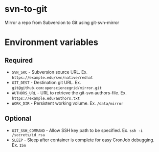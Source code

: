 svn-to-git
==========

Mirror a repo from Subversion to Git using git-svn-mirror

# Environment variables

## Required

* `SVN_SRC` - Subversion source URL. Ex. `https://example.edu/svn/native/redhat`
* `GIT_DEST` - Destination git URL. Ex. `git@github.com:opensciencegrid/mirror.git`
* `AUTHORS_URL` - URL to retrieve the git-svn authors-file. Ex. `https://example.edu/authors.txt`
* `WORK_DIR` - Persistent working volume. Ex. `/data/mirror`

## Optional

* `GIT_SSH_COMMAND` - Allow SSH key path to be specified. Ex. `ssh -i /secrets/id_rsa`
* `SLEEP` - Sleep after container is complete for easy CronJob debugging. Ex. `15m`
